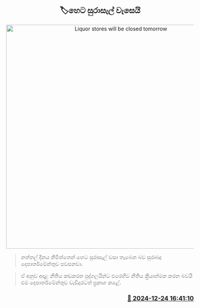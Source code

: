 <p align='center'><b><h2 align='center' title='Liquor stores will be closed tomorrow'>🏷හෙට සුරාසැල් වැසෙයි</h2></b></p>
<p align='center'><img src='https://helakuru.sgp1.cdn.digitaloceanspaces.com/esana/images/lib/liquor-archived.jpg' width='600' alt='Liquor stores will be closed tomorrow'></p>

> නත්තල් දිනය නිමිත්තෙන් හෙට සුරාසැල් වසා තැබෙන බව සුරාබදු දෙපාර්තමේන්තුව පවසනවා.

> ඒ අනුව අදාළ නීතිය කඩකරන පුද්ගලයින්ට එරෙහිව නීතිය ක්‍රියාත්මක කරන බවයි එම දෙපාර්තමේන්තුව වැඩිදුරටත් ප්‍රකාශ කළේ. 



<h3 align='right'><a href='https://www.helakuru.lk/esana/p/106118/'>📅 2024-12-24 16:41:10</a></h3>
